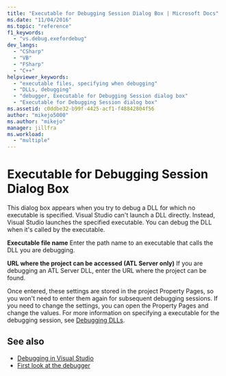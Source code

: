 ```yaml
---
title: "Executable for Debugging Session Dialog Box | Microsoft Docs"
ms.date: "11/04/2016"
ms.topic: "reference"
f1_keywords:
  - "vs.debug.exefordebug"
dev_langs:
  - "CSharp"
  - "VB"
  - "FSharp"
  - "C++"
helpviewer_keywords:
  - "executable files, specifying when debugging"
  - "DLLs, debugging"
  - "debugger, Executable for Debugging Session dialog box"
  - "Executable for Debugging Session dialog box"
ms.assetid: c0ddbe32-b99f-4425-acf1-f48842804f56
author: "mikejo5000"
ms.author: "mikejo"
manager: jillfra
ms.workload:
  - "multiple"
---
```

# Executable for Debugging Session Dialog Box

This dialog box appears when you try to debug a DLL for which no executable is specified. Visual Studio can't launch a DLL directly. Instead, Visual Studio launches the specified executable. You can debug the DLL when it's called by the executable.

 **Executable file name**
 Enter the path name to an executable that calls the DLL you are debugging.

 **URL where the project can be accessed (ATL Server only)**
 If you are debugging an ATL Server DLL, enter the URL where the project can be found.

 Once entered, these settings are stored in the project Property Pages, so you won't need to enter them again for subsequent debugging sessions. If you need to change the settings, you can open the Property Pages and change the values. For more information on specifying a executable for the debugging session, see [Debugging DLLs](../debugger/how-to-debug-from-a-dll-project.md).

## See also

- [Debugging in Visual Studio](../debugger/index.yml)
- [First look at the debugger](../debugger/debugger-feature-tour.md)
